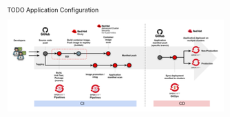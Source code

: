 TODO Application Configuration

![Architecture of Pipeline and GitOps](cicd.png "Architecture of Pipeline and GitOps")